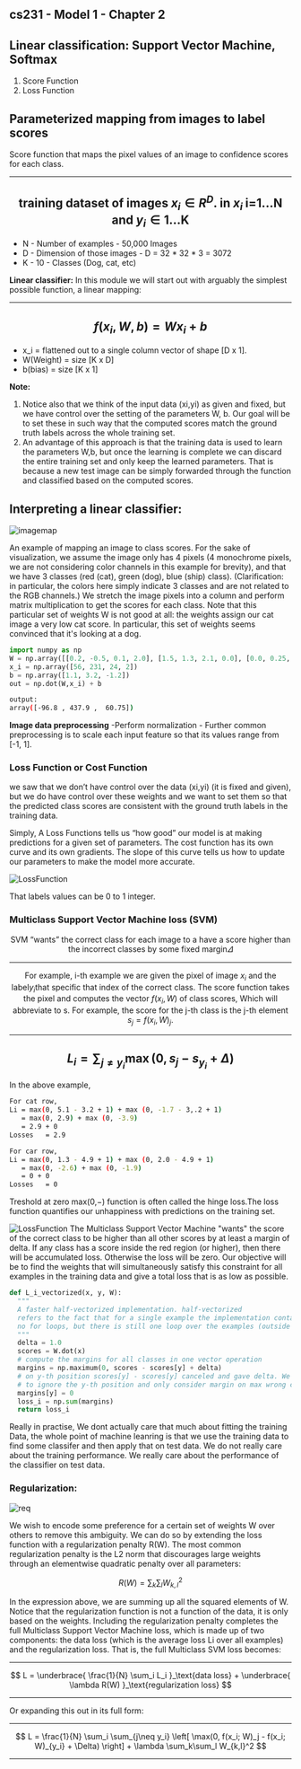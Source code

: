 ## cs231 - Model 1 - Chapter 2
## Linear classification: Support Vector Machine, Softmax
1. Score Function
2. Loss Function

## Parameterized mapping from images to label scores

Score function that maps the pixel values of an image to confidence scores for each class.

---
$$ \text{training dataset of images  } x_i \in {R}^D \text{. in } x_i \text{ i=1...N and } y_i \in \text{1...K} $$
---
- N - Number of examples - 50,000 Images
- D - Dimension of those images - D = 32 * 32 * 3 = 3072
- K - 10 - Classes (Dog, cat, etc)

<b>Linear classifier:</b> In this module we will start out with arguably the simplest possible function, a linear mapping:

---
$$ f(x_i, W, b) = Wx_i + b $$
---
- x_i = flattened out to a single column vector of shape [D x 1].<br>
- W(Weight) = size [K x D]<br>
- b(bias) = size [K x 1]<br>

<b>Note:</b>
1. Notice also that we think of the input data (xi,yi) as given and fixed, but we have control over the setting of the parameters W, b. Our goal will be to set these in such way that the computed scores match the ground truth labels across the whole training set.
2. An advantage of this approach is that the training data is used to learn the parameters W,b, but once the learning is complete we can discard the entire training set and only keep the learned parameters. That is because a new test image can be simply forwarded through the function and classified based on the computed scores.

## Interpreting a linear classifier:

![imagemap](images/imagemap.jpg)

An example of mapping an image to class scores. For the sake of visualization, we assume the image only has 4 pixels (4 monochrome pixels, we are not considering color channels in this example for brevity), and that we have 3 classes (red (cat), green (dog), blue (ship) class). (Clarification: in particular, the colors here simply indicate 3 classes and are not related to the RGB channels.) We stretch the image pixels into a column and perform matrix multiplication to get the scores for each class. Note that this particular set of weights W is not good at all: the weights assign our cat image a very low cat score. In particular, this set of weights seems convinced that it's looking at a dog.

```python
import numpy as np
W = np.array([[0.2, -0.5, 0.1, 2.0], [1.5, 1.3, 2.1, 0.0], [0.0, 0.25, 0.2, -0.3] ])
x_i = np.array([56, 231, 24, 2])
b = np.array([1.1, 3.2, -1.2])
out = np.dot(W,x_i) + b
```

```bash
output:
array([-96.8 , 437.9 ,  60.75])
```

<b>Image data preprocessing</b> -Perform normalization - Further common preprocessing is to scale each input feature so that its values range from [-1, 1].

### Loss Function or Cost Function
we saw that we don’t have control over the data (xi,yi) (it is fixed and given), but we do have control over these weights and we want to set them so that the predicted class scores are consistent with the ground truth labels in the training data.

Simply, A Loss Functions tells us “how good” our model is at making predictions for a given set of parameters. The cost function has its own curve and its own gradients. The slope of this curve tells us how to update our parameters to make the model more accurate.

![LossFunction](images/Loss.png)

That labels values can be 0 to 1 integer.

### Multiclass Support Vector Machine loss (SVM)

$$ \text {SVM “wants” the correct class for each image to a have a score higher than the incorrect classes by some fixed margin} \varDelta $$ 

---
$$ \text {For example, i-th example we are given the pixel of image } x_i \text { and the label} y_i \text{that specific that index of the correct class. The score function takes the pixel and computes the vector } f(x_i, W) \text { of class scores, Which will abbreviate to s. For example, the score for the j-th class is the j-th element } s_j = f(x_i,W)_j . $$

---
$$ L_i = \sum_{j\neq y_i} \max(0, s_j - s_{y_i} + \Delta) $$
---

In the above example, 
```bash
For cat row, 
Li = max(0, 5.1 - 3.2 + 1) + max (0, -1.7 - 3,.2 + 1)
   = max(0, 2.9) + max (0, -3.9)
   = 2.9 + 0
Losses   = 2.9
```

```bash
For car row,
Li = max(0, 1.3 - 4.9 + 1) + max (0, 2.0 - 4.9 + 1)
   = max(0, -2.6) + max (0, -1.9)
   = 0 + 0
Losses   = 0
```
 Treshold at zero max(0,−) function is often called the hinge loss.The loss function quantifies our unhappiness with predictions on the training set.
 
![LossFunction](images/margin.jpg)
The Multiclass Support Vector Machine "wants" the score of the correct class to be higher than all other scores by at least a margin of delta. If any class has a score inside the red region (or higher), then there will be accumulated loss. Otherwise the loss will be zero. Our objective will be to find the weights that will simultaneously satisfy this constraint for all examples in the training data and give a total loss that is as low as possible.

```python
def L_i_vectorized(x, y, W):
  """
  A faster half-vectorized implementation. half-vectorized
  refers to the fact that for a single example the implementation contains
  no for loops, but there is still one loop over the examples (outside this function)
  """
  delta = 1.0
  scores = W.dot(x)
  # compute the margins for all classes in one vector operation
  margins = np.maximum(0, scores - scores[y] + delta)
  # on y-th position scores[y] - scores[y] canceled and gave delta. We want
  # to ignore the y-th position and only consider margin on max wrong class
  margins[y] = 0
  loss_i = np.sum(margins)
  return loss_i
```

Really in practise, We dont actually care that much about fitting the training Data, the whole point of machine leanring is that we use the training data to find some classifer and then apply that on test data. We do not really care about the training performance. We really care about the performance of the classifier on test data.

### Regularization:

![req](images/req.png)

We wish to encode some preference for a certain set of weights W over others to remove this ambiguity. We can do so by extending the loss function with a regularization penalty R(W). The most common regularization penalty is the L2 norm that discourages large weights through an elementwise quadratic penalty over all parameters:

$$ R(W) = \sum_k\sum_l W_{k,l}^2 $$

In the expression above, we are summing up all the squared elements of W. Notice that the regularization function is not a function of the data, it is only based on the weights. Including the regularization penalty completes the full Multiclass Support Vector Machine loss, which is made up of two components: the data loss (which is the average loss Li over all examples) and the regularization loss. That is, the full Multiclass SVM loss becomes:

---

$$ L =  \underbrace{ \frac{1}{N} \sum_i L_i }_\text{data loss} + \underbrace{ \lambda R(W) }_\text{regularization loss} $$

---

Or expanding this out in its full form:

---
$$ L = \frac{1}{N} \sum_i \sum_{j\neq y_i} \left[ \max(0, f(x_i; W)_j - f(x_i; W)_{y_i} + \Delta) \right] + \lambda \sum_k\sum_l W_{k,l}^2 $$

---